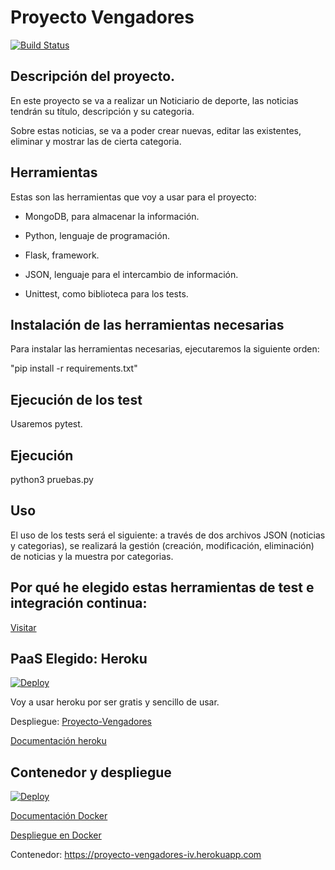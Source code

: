 # Proyecto Vengadores
[![Build Status](https://travis-ci.org/Davidj231996/Proyecto-Vengadores.svg?branch=master)](https://travis-ci.org/Davidj231996/Proyecto-Vengadores)

## Descripción del proyecto.

En este proyecto se va a realizar un Noticiario de deporte, las noticias tendrán su título, descripción y su categoria.

Sobre estas noticias, se va a poder crear nuevas, editar las existentes, eliminar y mostrar las de cierta categoria.


## Herramientas

Estas son las herramientas que voy a usar para el proyecto:

- MongoDB, para almacenar la información.

- Python, lenguaje de programación.

- Flask, framework.

- JSON, lenguaje para el intercambio de información.

- Unittest, como biblioteca para los tests.

## Instalación de las herramientas necesarias

Para instalar las herramientas necesarias, ejecutaremos la siguiente orden:

"pip install -r requirements.txt"

## Ejecución de los test

Usaremos pytest.

## Ejecución

python3 pruebas.py

## Uso

El uso de los tests será el siguiente: a través de dos archivos JSON (noticias y categorias), se realizará la gestión (creación, modificación, eliminación) de noticias y la muestra por 
categorias.

## Por qué he elegido estas herramientas de test e integración continua:

[Visitar](https://davidj231996.github.io/Proyecto-Vengadores/docs/explicacion)

## PaaS Elegido: Heroku

[![Deploy](https://www.herokucdn.com/deploy/button.svg)](https://heroku.com/deploy)

Voy a usar heroku por ser gratis y sencillo de usar.

Despliegue: [Proyecto-Vengadores](https://proyecto-vengadores.herokuapp.com/)

[Documentación heroku](https://github.com/Davidj231996/Proyecto-Vengadores/tree/master/docs/heroku.md)

## Contenedor y despliegue

[![Deploy](https://www.herokucdn.com/deploy/button.svg)](https://heroku.com/deploy)

[Documentación Docker](https://github.com/Davidj231996/Proyecto-Vengadores/blob/master/docs/docker.md)

[Despliegue en Docker](https://hub.docker.com/r/davidj231996/proyecto-vengadores/)

Contenedor: https://proyecto-vengadores-iv.herokuapp.com